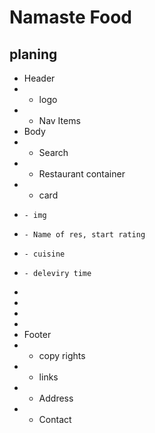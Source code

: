 # Namaste Food


## planing
* Header
* - logo
* - Nav Items
* Body
* - Search
* - Restaurant container
*   - card
*     - img
*     - Name of res, start rating
*     - cuisine
*     - deleviry time
*
*
*
* 
* Footer
*   - copy rights
*   - links
*   - Address
*   - Contact
